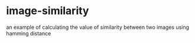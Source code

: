 # image-similarity
an example of calculating the value of similarity between two images using hamming distance
